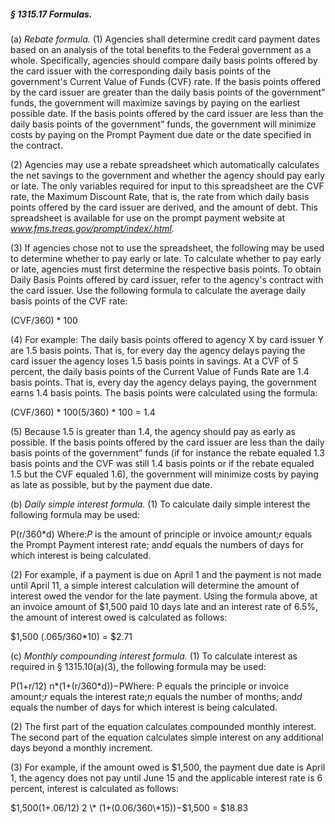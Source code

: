 ##### § 1315.17 Formulas. #####

(a) *Rebate formula.* (1) Agencies shall determine credit card payment dates based on an analysis of the total benefits to the Federal government as a whole. Specifically, agencies should compare daily basis points offered by the card issuer with the corresponding daily basis points of the government's Current Value of Funds (CVF) rate. If the basis points offered by the card issuer are greater than the daily basis points of the government” funds, the government will maximize savings by paying on the earliest possible date. If the basis points offered by the card issuer are less than the daily basis points of the government” funds, the government will minimize costs by paying on the Prompt Payment due date or the date specified in the contract.

(2) Agencies may use a rebate spreadsheet which automatically calculates the net savings to the government and whether the agency should pay early or late. The only variables required for input to this spreadsheet are the CVF rate, the Maximum Discount Rate, that is, the rate from which daily basis points offered by the card issuer are derived, and the amount of debt. This spreadsheet is available for use on the prompt payment website at *www.fms.treas.gov/prompt/index/.html.*

(3) If agencies chose not to use the spreadsheet, the following may be used to determine whether to pay early or late. To calculate whether to pay early or late, agencies must first determine the respective basis points. To obtain Daily Basis Points offered by card issuer, refer to the agency's contract with the card issuer. Use the following formula to calculate the average daily basis points of the CVF rate:

(CVF/360) \* 100

(4) For example: The daily basis points offered to agency X by card issuer Y are 1.5 basis points. That is, for every day the agency delays paying the card issuer the agency loses 1.5 basis points in savings. At a CVF of 5 percent, the daily basis points of the Current Value of Funds Rate are 1.4 basis points. That is, every day the agency delays paying, the government earns 1.4 basis points. The basis points were calculated using the formula:

(CVF/360) \* 100(5/360) \* 100 = 1.4

(5) Because 1.5 is greater than 1.4, the agency should pay as early as possible. If the basis points offered by the card issuer are less than the daily basis points of the government” funds (if for instance the rebate equaled 1.3 basis points and the CVF was still 1.4 basis points or if the rebate equaled 1.5 but the CVF equaled 1.6), the government will minimize costs by paying as late as possible, but by the payment due date.

(b) *Daily simple interest formula.* (1) To calculate daily simple interest the following formula may be used:

P(r/360\*d) Where:*P* is the amount of principle or invoice amount;*r* equals the Prompt Payment interest rate; and*d* equals the numbers of days for which interest is being calculated.

(2) For example, if a payment is due on April 1 and the payment is not made until April 11, a simple interest calculation will determine the amount of interest owed the vendor for the late payment. Using the formula above, at an invoice amount of $1,500 paid 10 days late and an interest rate of 6.5%, the amount of interest owed is calculated as follows:

$1,500 (.065/360\*10) = $2.71

(c) *Monthly compounding interest formula.* (1) To calculate interest as required in § 1315.10(a)(3), the following formula may be used:

P(1+r/12) n\*(1+(r/360\*d))−PWhere: P equals the principle or invoice amount;*r* equals the interest rate;*n* equals the number of months; and*d* equals the number of days for which interest is being calculated.

(2) The first part of the equation calculates compounded monthly interest. The second part of the equation calculates simple interest on any additional days beyond a monthly increment.

(3) For example, if the amount owed is $1,500, the payment due date is April 1, the agency does not pay until June 15 and the applicable interest rate is 6 percent, interest is calculated as follows:

$1,500(1+.06/12) 2 \* (1+(0.06/360\*15))−$1,500 = $18.83